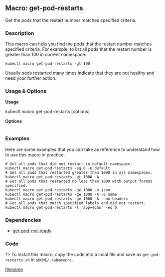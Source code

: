 ## Macro: get-pod-restarts

Get the pods that the restart number matches specified criteria.

<!-- tabs:start -->

### **Description**


This macro can help you find the pods that the restart number matches specified criteria.
For example, to list all pods that the restart number is greater than 100 in current namespace:
```shell
kubectl macro get-pod-restarts -gt 100
```

Usually pods restarted many times indicate that they are not healthy and need your further action.



### **Usage & Options**

**Usage**

kubectl macro get-pod-restarts [options]

**Options**

```

```

### **Examples**

Here are some examples that you can take as reference to understand how to use this macro in practice.
```shell
# Get all pods that did not restart in default namespace.
kubectl macro get-pod-restarts -eq 0 -n default
# Get all pods that restarted greater than 1000 in all namespaces.
kubectl macro get-pod-restarts -gt 1000 -A
# Get all pods that restarted no less than 1000 with output format specified.
kubectl macro get-pod-restarts -ge 1000 -o json
kubectl macro get-pod-restarts -ge 1000 -A -o name
kubectl macro get-pod-restarts -ge 1000 -A --no-headers
# Get all pods that match specified labels and did not restart.
kubectl macro get-pod-restarts -l 'app=echo' -eq 0

```

### **Dependencies**

* [get-pod-not-ready](docs/get-pod-not-ready.md)

### **Code**

?> To install this macro, copy the code into a local file and save as `get-pod-restarts.sh` in `$HOME/.kubemacro`.

[filename](../bin/get-pod-restarts.sh ':include :type=code shell')

<!-- tabs:end -->
